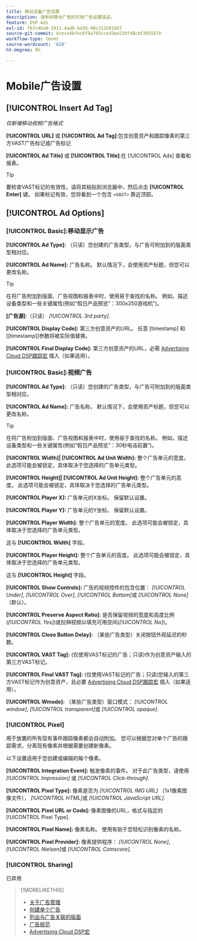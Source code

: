 ```yaml
---
title: 移动设备广告设置
description: 请参阅移动广告的可用广告设置描述。
feature: DSP Ads
exl-id: f67c4ba0-1011-4ad6-bd36-98c312b81b67
source-git-commit: bcece4bfec6f8a765cced3ee230fd8cbf3055b7b
workflow-type: tm+mt
source-wordcount: '620'
ht-degree: 0%

---
```


# Mobile广告设置

## [!UICONTROL Insert Ad Tag]

*仅新增移动视频广告格式*

**[!UICONTROL URL]** 或 **[!UICONTROL Ad Tag]**:包含创意资产和跟踪像素的第三方VAST广告标记或广告标记

**[!UICONTROL Ad Title]** 或 **[!UICONTROL Title]**:在 [!UICONTROL Ads] 查看和报表。

>[!TIP]
>
> 要检查VAST标记的有效性，请将其粘贴到浏览器中，然后点击 **[!UICONTROL Enter]** 键。 如果标记有效，您将看到一个包含 `<VAST>` 靠近顶部。

## [!UICONTROL Ad Options]

### [!UICONTROL Basic]:移动显示广告

**[!UICONTROL Ad Type]:** （只读）您创建的广告类型，与广告可附加到的版面类型相对应。

**[!UICONTROL Ad Name]:** 广告名称。 默认情况下，会使用资产标题，但您可以更改名称。

>[!TIP]
>
> 在将广告附加到版面、广告视图和报表中时，使用易于查找的名称。 例如，描述设备类型和一些关键属性(例如“假日产品预览”：300x250游戏机”)。

**\[广告源\]**:（只读） *[!UICONTROL 3rd party]*.

**[!UICONTROL Display Code]:** 第三方创意资产的URL。 任意 [timestamp] 和[[timestamp]]参数将被实际值替换。

**[!UICONTROL Final Display Code]:** 第三方创意资产的URL，必需 [Advertising Cloud DSP跟踪宏](/help/dsp/campaign-management/macros.md) 插入（如果适用）。

### [!UICONTROL Basic]:视频广告

**[!UICONTROL Ad Type]:** （只读）您创建的广告类型，与广告可附加到的版面类型相对应。

**[!UICONTROL Ad Name]:** 广告名称。 默认情况下，会使用资产标题，但您可以更改名称。

>[!TIP]
>
> 在将广告附加到版面、广告视图和报表中时，使用易于查找的名称。 例如，描述设备类型和一些关键属性(例如“假日产品预览”：30秒电话前置”)。

**[!UICONTROL Width]| [!UICONTROL Ad Unit Width]:** 整个广告单元的宽度。 此选项可能会被锁定，具体取决于您选择的广告单元类型。

**[!UICONTROL Height]| [!UICONTROL Ad Unit Height]:** 整个广告单元的高度。 此选项可能会被锁定，具体取决于您选择的广告单元类型。

**[!UICONTROL Player X]:** 广告单元的X坐标。 保留默认设置。

**[!UICONTROL Player Y]:** 广告单元的Y坐标。 保留默认设置。

**[!UICONTROL Player Width]:** 整个广告单元的宽度。 此选项可能会被锁定，具体取决于您选择的广告单元类型。

这与 **[!UICONTROL Width]** 字段。

**[!UICONTROL Player Height]:** 整个广告单元的高度。 此选项可能会被锁定，具体取决于您选择的广告单元类型。

这与 **[!UICONTROL Height]** 字段。

**[!UICONTROL Show Controls]:** 广告的视频控件的包含位置： *[!UICONTROL Under]*, *[!UICONTROL Over]*, *[!UICONTROL Bottom]*&#x200B;或 *[!UICONTROL None]* （默认）。

**[!UICONTROL Preserve Aspect Ratio]:** 是否保留视频的宽度和高度比例(*[!UICONTROL Yes]*)或拉伸视频以填充可用空间(*[!UICONTROL No]*)。

**[!UICONTROL Close Button Delay]:** （某些广告类型）关闭按钮外观延迟的秒数。

**[!UICONTROL VAST Tag]:** (仅使用VAST标记的广告；只读)作为创意资产输入的第三方VAST标记。

**[!UICONTROL Final VAST Tag]:** (仅使用VAST标记的广告；只读)您输入的第三方VAST标记作为创意资产，且必要 [Advertising Cloud DSP跟踪宏](/help/dsp/campaign-management/macros.md) 插入（如果适用）。

**[!UICONTROL Wmode]:** （某些广告类型）窗口模式： *[!UICONTROL window]*, *[!UICONTROL transparent]*&#x200B;或 *[!UICONTROL opaque]*.

### [!UICONTROL Pixel]

用于放置的所有现有事件跟踪像素都会自动附加。 您可以根据您对单个广告的跟踪需求，分离现有像素并根据需要创建新像素。

以下设置适用于您创建或编辑的每个像素。

**[!UICONTROL Integration Event]:** 触发像素的事件。 对于此广告类型，请使用 *[!UICONTROL Impression]* 或 *[!UICONTROL Click-through]*.

**[!UICONTROL Pixel Type]:** 像素是否为 *[!UICONTROL IMG URL]* （1x1像素图像文件）， *[!UICONTROL HTML]*&#x200B;或 *[!UICONTROL JavaScript URL]*.

**[!UICONTROL Pixel URL or Code]:** 像素图像的URL，格式与指定的 [!UICONTROL Pixel Type].

**[!UICONTROL Pixel Name]:** 像素名称。 使用有助于您轻松识别像素的名称。

**[!UICONTROL Pixel Provider]:** 像素提供程序： *[!UICONTROL None]*, *[!UICONTROL Nielsen]*&#x200B;或 *[!UICONTROL Comscore]*.

### [!UICONTROL Sharing]

已弃用

>[!MORELIKETHIS]
>
>* [关于广告管理](ad-about.md)
>* [创建单个广告](ad-create.md)
>* [列出与广告关联的版面](/help/dsp/campaign-management/ads/ad-list-placements.md)
>* [广告规范](ad-specs.md)
>* [Advertising Cloud DSP宏](/help/dsp/campaign-management/macros.md)

